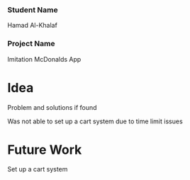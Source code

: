 ### Student Name
Hamad Al-Khalaf


### Project Name
Imitation McDonalds App

# Idea
Problem and solutions if found

Was not able to set up a cart system due to time limit issues


# Future Work 
Set up a cart system


